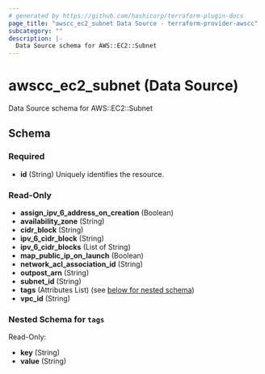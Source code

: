 ```yaml
---
# generated by https://github.com/hashicorp/terraform-plugin-docs
page_title: "awscc_ec2_subnet Data Source - terraform-provider-awscc"
subcategory: ""
description: |-
  Data Source schema for AWS::EC2::Subnet
---
```


# awscc_ec2_subnet (Data Source)

Data Source schema for AWS::EC2::Subnet



<!-- schema generated by tfplugindocs -->
## Schema

### Required

- **id** (String) Uniquely identifies the resource.

### Read-Only

- **assign_ipv_6_address_on_creation** (Boolean)
- **availability_zone** (String)
- **cidr_block** (String)
- **ipv_6_cidr_block** (String)
- **ipv_6_cidr_blocks** (List of String)
- **map_public_ip_on_launch** (Boolean)
- **network_acl_association_id** (String)
- **outpost_arn** (String)
- **subnet_id** (String)
- **tags** (Attributes List) (see [below for nested schema](#nestedatt--tags))
- **vpc_id** (String)

<a id="nestedatt--tags"></a>
### Nested Schema for `tags`

Read-Only:

- **key** (String)
- **value** (String)


